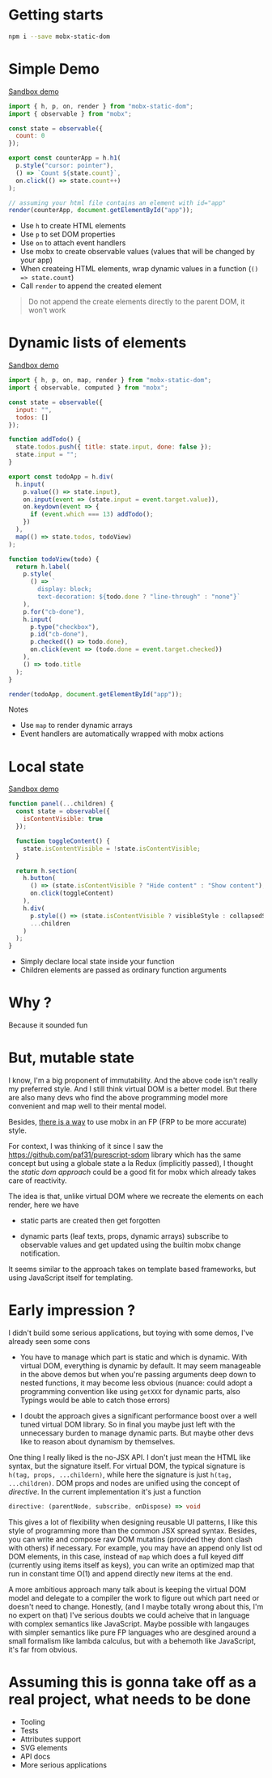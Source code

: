 # Getting starts

```sh
npm i --save mobx-static-dom
```

# Simple Demo

[Sandbox demo](https://codesandbox.io/s/98rwoq150o)

```js
import { h, p, on, render } from "mobx-static-dom";
import { observable } from "mobx";

const state = observable({
  count: 0
});

export const counterApp = h.h1(
  p.style("cursor: pointer"),
  () => `Count ${state.count}`,
  on.click(() => state.count++)
);

// assuming your html file contains an element with id="app"
render(counterApp, document.getElementById("app"));
```

- Use `h` to create HTML elements
- Use `p` to set DOM properties
- Use `on` to attach event handlers
- Use mobx to create observable values (values that will be changed by your app)
- When createing HTML elements, wrap dynamic values in a function (`() => state.count`)
- Call `render` to append the created element

> Do not append the create elements directly to the parent DOM, it won't work

# Dynamic lists of elements

[Sandbox demo](https://codesandbox.io/s/o9j0v3y9jy)

```js
import { h, p, on, map, render } from "mobx-static-dom";
import { observable, computed } from "mobx";

const state = observable({
  input: "",
  todos: []
});

function addTodo() {
  state.todos.push({ title: state.input, done: false });
  state.input = "";
}

export const todoApp = h.div(
  h.input(
    p.value(() => state.input),
    on.input(event => (state.input = event.target.value)),
    on.keydown(event => {
      if (event.which === 13) addTodo();
    })
  ),
  map(() => state.todos, todoView)
);

function todoView(todo) {
  return h.label(
    p.style(
      () => `
        display: block;
        text-decoration: ${todo.done ? "line-through" : "none"}`
    ),
    p.for("cb-done"),
    h.input(
      p.type("checkbox"),
      p.id("cb-done"),
      p.checked(() => todo.done),
      on.click(event => (todo.done = event.target.checked))
    ),
    () => todo.title
  );
}

render(todoApp, document.getElementById("app"));
```

Notes

- Use `map` to render dynamic arrays
- Event handlers are automatically wrapped with mobx actions

# Local state

[Sandbox demo](https://codesandbox.io/s/0qro7vz60n)

```js
function panel(...children) {
  const state = observable({
    isContentVisible: true
  });

  function toggleContent() {
    state.isContentVisible = !state.isContentVisible;
  }

  return h.section(
    h.button(
      () => (state.isContentVisible ? "Hide content" : "Show content"),
      on.click(toggleContent)
    ),
    h.div(
      p.style(() => (state.isContentVisible ? visibleStyle : collapsedStyle)),
      ...children
    )
  );
}
```

- Simply declare local state inside your function
- Children elements are passed as ordinary function arguments

# Why ?

Because it sounded fun

# But, mutable state

I know, I'm a big proponent of immutability. And the above code isn't really my preferred style. And I still think virtual DOM is a better model. But there are also many devs who find the above programming model more convenient and map well to their mental model.

Besides, [there is a way](https://github.com/mobxjs/mobx/issues/199#issuecomment-221015091) to use mobx in an FP (FRP to be more accurate) style.

For context, I was thinking of it since I saw the https://github.com/paf31/purescript-sdom library which has the same concept but using a globale state a la Redux (implicitly passed), I thought the _static dom approach_ could be a good fit for mobx which already takes care of reactivity.

The idea is that, unlike virtual DOM where we recreate the elements on each render, here we have

- static parts are created then get forgotten

- dynamic parts (leaf texts, props, dynamic arrays) subscribe to observable values and get updated using the builtin mobx change notification.

It seems similar to the approach takes on template based frameworks, but using JavaScript itself for templating.

# Early impression ?

I didn't build some serious applications, but toying with some demos, I've already seen some cons

- You have to manage which part is static and which is dynamic. With virtual DOM, everything is dynamic by default. It may seem manageable in the above demos but when you're passing arguments deep down to nested functions, it may become less obvious (nuance: could adopt a programming convention like using `getXXX` for dynamic parts, also Typings would be able to catch those errors)

- I doubt the approach gives a significant performance boost over a well tuned virtual DOM library. So in final you maybe just left with the unnecessary burden to manage dynamic parts. But maybe other devs like to reason about dynamism by themselves.

One thing I really liked is the no-JSX API. I don't just mean the HTML like syntax, but the signature itself. For virtual DOM, the typical signature is `h(tag, props, ...childern)`, while here the signature is just `h(tag, ...children)`. DOM props and nodes are unified using the concept of _directive_. In the current implementation it's just a function

```ts
directive: (parentNode, subscribe, onDispose) => void
```

This gives a lot of flexibility when designing reusable UI patterns, I like this style of programming more than the common JSX spread syntax. Besides, you can write and compose raw DOM mutatins (provided they dont clash with others) if necessary. For example, you may have an append only list od DOM elements, in this case, instead of `map` which does a full keyed diff (currently using items itself as keys), you can write an optimized map that run in constant time O(1) and append directly new items at the end.

A more ambitious approach many talk about is keeping the virtual DOM model and delegate to a compiler the work to figure out which part need or doesn't need to change. Honestly, (and I maybe totally wrong about this, I'm no expert on that) I've serious doubts we could acheive that in language with complex semantics like JavaScript. Maybe possible with langauges with simpler semantics like pure FP languages who are desgined around a small formalism like lambda calculus, but with a behemoth like JavaScript, it's far from obvious.

# Assuming this is gonna take off as a real project, what needs to be done

- Tooling
- Tests
- Attributes support
- SVG elements
- API docs
- More serious applications
